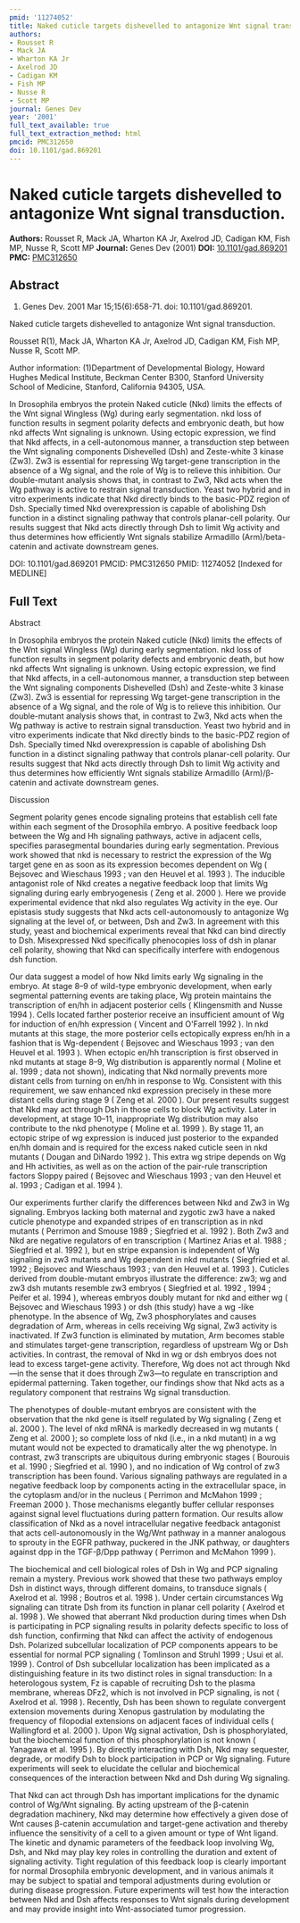 ```yaml
---
pmid: '11274052'
title: Naked cuticle targets dishevelled to antagonize Wnt signal transduction.
authors:
- Rousset R
- Mack JA
- Wharton KA Jr
- Axelrod JD
- Cadigan KM
- Fish MP
- Nusse R
- Scott MP
journal: Genes Dev
year: '2001'
full_text_available: true
full_text_extraction_method: html
pmcid: PMC312650
doi: 10.1101/gad.869201
---
```


# Naked cuticle targets dishevelled to antagonize Wnt signal transduction.
**Authors:** Rousset R, Mack JA, Wharton KA Jr, Axelrod JD, Cadigan KM, Fish MP, Nusse R, Scott MP
**Journal:** Genes Dev (2001)
**DOI:** [10.1101/gad.869201](https://doi.org/10.1101/gad.869201)
**PMC:** [PMC312650](https://www.ncbi.nlm.nih.gov/pmc/articles/PMC312650/)

## Abstract

1. Genes Dev. 2001 Mar 15;15(6):658-71. doi: 10.1101/gad.869201.

Naked cuticle targets dishevelled to antagonize Wnt signal transduction.

Rousset R(1), Mack JA, Wharton KA Jr, Axelrod JD, Cadigan KM, Fish MP, Nusse R, 
Scott MP.

Author information:
(1)Department of Developmental Biology, Howard Hughes Medical Institute, Beckman 
Center B300, Stanford University School of Medicine, Stanford, California 94305, 
USA.

In Drosophila embryos the protein Naked cuticle (Nkd) limits the effects of the 
Wnt signal Wingless (Wg) during early segmentation. nkd loss of function results 
in segment polarity defects and embryonic death, but how nkd affects Wnt 
signaling is unknown. Using ectopic expression, we find that Nkd affects, in a 
cell-autonomous manner, a transduction step between the Wnt signaling components 
Dishevelled (Dsh) and Zeste-white 3 kinase (Zw3). Zw3 is essential for 
repressing Wg target-gene transcription in the absence of a Wg signal, and the 
role of Wg is to relieve this inhibition. Our double-mutant analysis shows that, 
in contrast to Zw3, Nkd acts when the Wg pathway is active to restrain signal 
transduction. Yeast two hybrid and in vitro experiments indicate that Nkd 
directly binds to the basic-PDZ region of Dsh. Specially timed Nkd 
overexpression is capable of abolishing Dsh function in a distinct signaling 
pathway that controls planar-cell polarity. Our results suggest that Nkd acts 
directly through Dsh to limit Wg activity and thus determines how efficiently 
Wnt signals stabilize Armadillo (Arm)/beta-catenin and activate downstream 
genes.

DOI: 10.1101/gad.869201
PMCID: PMC312650
PMID: 11274052 [Indexed for MEDLINE]

## Full Text

Abstract

In Drosophila embryos the protein Naked cuticle (Nkd) limits the effects of the Wnt signal Wingless (Wg) during early segmentation. nkd loss of function results in segment polarity defects and embryonic death, but how nkd affects Wnt signaling is unknown. Using ectopic expression, we find that Nkd affects, in a cell-autonomous manner, a transduction step between the Wnt signaling components Dishevelled (Dsh) and Zeste-white 3 kinase (Zw3). Zw3 is essential for repressing Wg target-gene transcription in the absence of a Wg signal, and the role of Wg is to relieve this inhibition. Our double-mutant analysis shows that, in contrast to Zw3, Nkd acts when the Wg pathway is active to restrain signal transduction. Yeast two hybrid and in vitro experiments indicate that Nkd directly binds to the basic-PDZ region of Dsh. Specially timed Nkd overexpression is capable of abolishing Dsh function in a distinct signaling pathway that controls planar-cell polarity. Our results suggest that Nkd acts directly through Dsh to limit Wg activity and thus determines how efficiently Wnt signals stabilize Armadillo (Arm)/β-catenin and activate downstream genes.

Discussion

Segment polarity genes encode signaling proteins that establish cell fate within each segment of the Drosophila embryo. A positive feedback loop between the Wg and Hh signaling pathways, active in adjacent cells, specifies parasegmental boundaries during early segmentation. Previous work showed that nkd is necessary to restrict the expression of the Wg target gene en as soon as its expression becomes dependent on Wg ( Bejsovec and Wieschaus 1993 ; van den Heuvel et al. 1993 ). The inducible antagonist role of Nkd creates a negative feedback loop that limits Wg signaling during early embryogenesis ( Zeng et al. 2000 ). Here we provide experimental evidence that nkd also regulates Wg activity in the eye. Our epistasis study suggests that Nkd acts cell-autonomously to antagonize Wg signaling at the level of, or between, Dsh and Zw3. In agreement with this study, yeast and biochemical experiments reveal that Nkd can bind directly to Dsh. Misexpressed Nkd specifically phenocopies loss of dsh in planar cell polarity, showing that Nkd can specifically interfere with endogenous dsh function.

Our data suggest a model of how Nkd limits early Wg signaling in the embryo. At stage 8–9 of wild-type embryonic development, when early segmental patterning events are taking place, Wg protein maintains the transcription of en/hh in adjacent posterior cells ( Klingensmith and Nusse 1994 ). Cells located farther posterior receive an insufficient amount of Wg for induction of en/hh expression ( Vincent and O'Farrell 1992 ). In nkd mutants at this stage, the more posterior cells ectopically express en/hh in a fashion that is Wg-dependent ( Bejsovec and Wieschaus 1993 ; van den Heuvel et al. 1993 ). When ectopic en/hh transcription is first observed in nkd mutants at stage 8–9, Wg distribution is apparently normal ( Moline et al. 1999 ; data not shown), indicating that Nkd normally prevents more distant cells from turning on en/hh in response to Wg. Consistent with this requirement, we saw enhanced nkd expression precisely in these more distant cells during stage 9 ( Zeng et al. 2000 ). Our present results suggest that Nkd may act through Dsh in those cells to block Wg activity. Later in development, at stage 10–11, inappropriate Wg distribution may also contribute to the nkd phenotype ( Moline et al. 1999 ). By stage 11, an ectopic stripe of wg expression is induced just posterior to the expanded en/hh domain and is required for the excess naked cuticle seen in nkd mutants ( Dougan and DiNardo 1992 ). This extra wg stripe depends on Wg and Hh activities, as well as on the action of the pair-rule transcription factors Sloppy paired ( Bejsovec and Wieschaus 1993 ; van den Heuvel et al. 1993 ; Cadigan et al. 1994 ).

Our experiments further clarify the differences between Nkd and Zw3 in Wg signaling. Embryos lacking both maternal and zygotic zw3 have a naked cuticle phenotype and expanded stripes of en transcription as in nkd mutants ( Perrimon and Smouse 1989 ; Siegfried et al. 1992 ). Both Zw3 and Nkd are negative regulators of en transcription ( Martinez Arias et al. 1988 ; Siegfried et al. 1992 ), but en stripe expansion is independent of Wg signaling in zw3 mutants and Wg dependent in nkd mutants ( Siegfried et al. 1992 ; Bejsovec and Wieschaus 1993 ; van den Heuvel et al. 1993 ). Cuticles derived from double-mutant embryos illustrate the difference: zw3; wg and zw3 dsh mutants resemble zw3 embryos ( Siegfried et al. 1992 , 1994 ; Peifer et al. 1994 ), whereas embryos doubly mutant for nkd and either wg ( Bejsovec and Wieschaus 1993 ) or dsh (this study) have a wg -like phenotype. In the absence of Wg, Zw3 phosphorylates and causes degradation of Arm, whereas in cells receiving Wg signal, Zw3 activity is inactivated. If Zw3 function is eliminated by mutation, Arm becomes stable and stimulates target-gene transcription, regardless of upstream Wg or Dsh activities. In contrast, the removal of Nkd in wg or dsh embryos does not lead to excess target-gene activity. Therefore, Wg does not act through Nkd—in the sense that it does through Zw3—to regulate en transcription and epidermal patterning. Taken together, our findings show that Nkd acts as a regulatory component that restrains Wg signal transduction.

The phenotypes of double-mutant embryos are consistent with the observation that the nkd gene is itself regulated by Wg signaling ( Zeng et al. 2000 ). The level of nkd mRNA is markedly decreased in wg mutants ( Zeng et al. 2000 ); so complete loss of nkd (i.e., in a nkd mutant) in a wg mutant would not be expected to dramatically alter the wg phenotype. In contrast, zw3 transcripts are ubiquitous during embryonic stages ( Bourouis et al. 1990 ; Siegfried et al. 1990 ), and no indication of Wg control of zw3 transcription has been found. Various signaling pathways are regulated in a negative feedback loop by components acting in the extracellular space, in the cytoplasm and/or in the nucleus ( Perrimon and McMahon 1999 ; Freeman 2000 ). Those mechanisms elegantly buffer cellular responses against signal level fluctuations during pattern formation. Our results allow classification of Nkd as a novel intracellular negative feedback antagonist that acts cell-autonomously in the Wg/Wnt pathway in a manner analogous to sprouty in the EGFR pathway, puckered in the JNK pathway, or daughters against dpp in the TGF-β/Dpp pathway ( Perrimon and McMahon 1999 ).

The biochemical and cell biological roles of Dsh in Wg and PCP signaling remain a mystery. Previous work showed that these two pathways employ Dsh in distinct ways, through different domains, to transduce signals ( Axelrod et al. 1998 ; Boutros et al. 1998 ). Under certain circumstances Wg signaling can titrate Dsh from its function in planar cell polarity ( Axelrod et al. 1998 ). We showed that aberrant Nkd production during times when Dsh is participating in PCP signaling results in polarity defects specific to loss of dsh function, confirming that Nkd can affect the activity of endogenous Dsh. Polarized subcellular localization of PCP components appears to be essential for normal PCP signaling ( Tomlinson and Struhl 1999 ; Usui et al. 1999 ). Control of Dsh subcellular localization has been implicated as a distinguishing feature in its two distinct roles in signal transduction: In a heterologous system, Fz is capable of recruiting Dsh to the plasma membrane, whereas DFz2, which is not involved in PCP signaling, is not ( Axelrod et al. 1998 ). Recently, Dsh has been shown to regulate convergent extension movements during Xenopus gastrulation by modulating the frequency of filopodial extensions on adjacent faces of individual cells ( Wallingford et al. 2000 ). Upon Wg signal activation, Dsh is phosphorylated, but the biochemical function of this phosphorylation is not known ( Yanagawa et al. 1995 ). By directly interacting with Dsh, Nkd may sequester, degrade, or modify Dsh to block participation in PCP or Wg signaling. Future experiments will seek to elucidate the cellular and biochemical consequences of the interaction between Nkd and Dsh during Wg signaling.

That Nkd can act through Dsh has important implications for the dynamic control of Wg/Wnt signaling. By acting upstream of the β-catenin degradation machinery, Nkd may determine how effectively a given dose of Wnt causes β-catenin accumulation and target-gene activation and thereby influence the sensitivity of a cell to a given amount or type of Wnt ligand. The kinetic and dynamic parameters of the feedback loop involving Wg, Dsh, and Nkd may play key roles in controlling the duration and extent of signaling activity. Tight regulation of this feedback loop is clearly important for normal Drosophila embryonic development, and in various animals it may be subject to spatial and temporal adjustments during evolution or during disease progression. Future experiments will test how the interaction between Nkd and Dsh affects responses to Wnt signals during development and may provide insight into Wnt-associated tumor progression.
